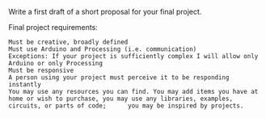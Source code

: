 Write a first draft of a short proposal for your final project. 

Final project requirements: 

    Must be creative, broadly defined
    Must use Arduino and Processing (i.e. communication)
    Exceptions: If your project is sufficiently complex I will allow only Arduino or only Processing
    Must be responsive
    A person using your project must perceive it to be responding instantly
    You may use any resources you can find. You may add items you have at home or wish to purchase, you may use any libraries, examples, circuits, or parts of code;      you may be inspired by projects.
